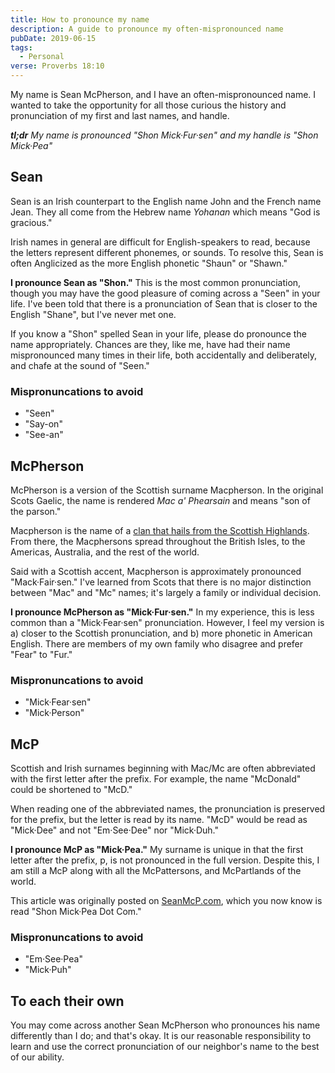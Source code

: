 ```yaml
---
title: How to pronounce my name
description: A guide to pronounce my often-mispronounced name
pubDate: 2019-06-15
tags:
  - Personal
verse: Proverbs 18:10
---
```


My name is Sean McPherson, and I have an often-mispronounced name. I wanted to take the opportunity for all those curious the history and pronunciation of my first and last names, and handle.

_**tl;dr** My name is pronounced "Shon Mick·Fur·sen" and my handle is "Shon Mick·Pea"_

## Sean

Sean is an Irish counterpart to the English name John and the French name Jean. They all come from the Hebrew name _Yohanan_ which means "God is gracious."

Irish names in general are difficult for English-speakers to read, because the letters represent different phonemes, or sounds. To resolve this, Sean is often Anglicized as the more English phonetic "Shaun" or "Shawn."

**I pronounce Sean as "Shon."** This is the most common pronunciation, though you may have the good pleasure of coming across a "Seen" in your life. I've been told that there is a pronunciation of Sean that is closer to the English "Shane", but I've never met one.

If you know a "Shon" spelled Sean in your life, please do pronounce the name appropriately. Chances are they, like me, have had their name mispronounced many times in their life, both accidentally and deliberately, and chafe at the sound of "Seen."

### Mispronuncations to avoid

- "Seen"
- "Say-on"
- "See-an"

## McPherson

McPherson is a version of the Scottish surname Macpherson. In the original Scots Gaelic, the name is rendered _Mac a' Phearsain_ and means "son of the parson."

Macpherson is the name of a [clan that hails from the Scottish Highlands](https://en.wikipedia.org/wiki/Scottish_clan). From there, the Macphersons spread throughout the British Isles, to the Americas, Australia, and the rest of the world.

Said with a Scottish accent, Macpherson is approximately pronounced "Mack·Fair·sen." I've learned from Scots that there is no major distinction between "Mac" and "Mc" names; it's largely a family or individual decision.

**I pronounce McPherson as "Mick·Fur·sen."** In my experience, this is less common than a "Mick·Fear·sen" pronunciation. However, I feel my version is a) closer to the Scottish pronunciation, and b) more phonetic in American English. There are members of my own family who disagree and prefer "Fear" to "Fur."

### Mispronuncations to avoid

- "Mick·Fear·sen"
- "Mick·Person"

## McP

Scottish and Irish surnames beginning with Mac/Mc are often abbreviated with the first letter after the prefix. For example, the name "McDonald" could be shortened to "McD."

When reading one of the abbreviated names, the pronunciation is preserved for the prefix, but the letter is read by its name. "McD" would be read as "Mick·Dee" and not "Em·See·Dee" nor "Mick·Duh."

**I pronounce McP as "Mick·Pea."** My surname is unique in that the first letter after the prefix, p, is not pronounced in the full version. Despite this, I am still a McP along with all the McPattersons, and McPartlands of the world.

This article was originally posted on [SeanMcP.com](/), which you now know is read "Shon Mick·Pea Dot Com."

### Mispronuncations to avoid

- "Em·See·Pea"
- "Mick·Puh"

## To each their own

You may come across another Sean McPherson who pronounces his name differently than I do; and that's okay. It is our reasonable responsibility to learn and use the correct pronunciation of our neighbor's name to the best of our ability.
